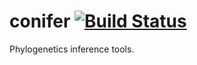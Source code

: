 <!-- File generated by tutorialj -->
# conifer [![Build Status](https://travis-ci.org/UBC-Stat-ML/conifer.png?branch=master)](https://travis-ci.org/UBC-Stat-ML/conifer)


Phylogenetics inference tools.

